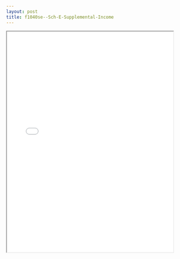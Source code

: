 ```yaml
---
layout: post
title: f1040se--Sch-E-Supplemental-Income
---
```


<div class="pdf-container">
<iframe src="/ea/assets/pdfs/f1040se--Sch-E-Supplemental-Income.pdf" height="600" width="90%" allowFullScreen="true"></iframe>
</div>

